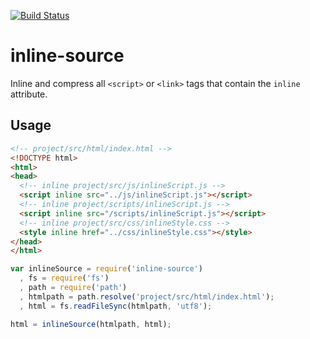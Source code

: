 [![Build Status](https://travis-ci.org/popeindustries/inline-source.png)](https://travis-ci.org/popeindustries/inline-source)

# inline-source

Inline and compress all `<script>` or `<link>` tags that contain the `inline` attribute.

## Usage

```html
<!-- project/src/html/index.html -->
<!DOCTYPE html>
<html>
<head>
  <!-- inline project/src/js/inlineScript.js -->
  <script inline src="../js/inlineScript.js"></script>
  <!-- inline project/scripts/inlineScript.js -->
  <script inline src="/scripts/inlineScript.js"></script>
  <!-- inline project/src/css/inlineStyle.css -->
  <style inline href="../css/inlineStyle.css"></style>
</head>
</html>
```
```javascript
var inlineSource = require('inline-source')
  , fs = require('fs')
  , path = require('path')
  , htmlpath = path.resolve('project/src/html/index.html');
  , html = fs.readFileSync(htmlpath, 'utf8');

html = inlineSource(htmlpath, html);
```